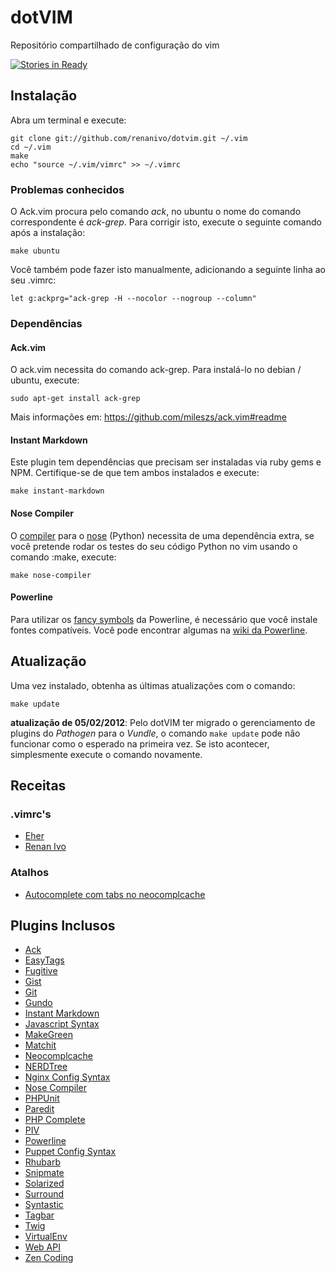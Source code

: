 dotVIM
======

Repositório compartilhado de configuração do vim

[![Stories in Ready](https://badge.waffle.io/renanivo/dotvim.png)](https://waffle.io/renanivo/dotvim)

Instalação
----------
Abra um terminal e execute:

    git clone git://github.com/renanivo/dotvim.git ~/.vim
    cd ~/.vim
    make
    echo "source ~/.vim/vimrc" >> ~/.vimrc


### Problemas conhecidos
O Ack.vim procura pelo comando *ack*, no ubuntu o nome do comando correspondente é *ack-grep*. Para corrigir isto, execute o seguinte comando após a instalação:

    make ubuntu

Você também pode fazer isto manualmente, adicionando a seguinte linha ao seu .vimrc:

    let g:ackprg="ack-grep -H --nocolor --nogroup --column"


### Dependências

#### Ack.vim

O ack.vim necessita do comando ack-grep. Para instalá-lo no debian / ubuntu, execute:

    sudo apt-get install ack-grep

Mais informações em: https://github.com/mileszs/ack.vim#readme


#### Instant Markdown

Este plugin tem dependências que precisam ser instaladas via ruby gems e NPM. Certifique-se de que tem ambos instalados e execute:

    make instant-markdown


#### Nose Compiler

O [compiler](http://vimdoc.sourceforge.net/htmldoc/quickfix.html#quickfix.txt) para o [nose](https://nose.readthedocs.org/en/latest/) (Python) necessita de uma dependência extra, se você pretende rodar os testes do seu código Python no vim usando o comando :make, execute:

    make nose-compiler


#### Powerline

Para utilizar os [fancy symbols](https://github.com/Lokaltog/vim-powerline#troubleshooting) da Powerline, é necessário que você instale fontes compatíveis. Você pode encontrar algumas na [wiki da Powerline](https://github.com/Lokaltog/vim-powerline/wiki/Patched-fonts).


Atualização
-----------

Uma vez instalado, obtenha as últimas atualizações com o comando:

    make update


**atualização de 05/02/2012**: Pelo dotVIM ter migrado o gerenciamento de plugins do *Pathogen* para o *Vundle*, o comando `make update` pode não funcionar como o esperado na primeira vez. Se isto acontecer, simplesmente execute o comando novamente.

Receitas
--------

### .vimrc's
* [Eher](https://gist.github.com/1698770)
* [Renan Ivo](https://gist.github.com/415001)

### Atalhos
* [Autocomplete com tabs no neocomplcache](https://gist.github.com/2406907)


Plugins Inclusos
----------------

* [Ack](https://github.com/mileszs/ack.vim)
* [EasyTags](https://github.com/xolox/vim-easytags)
* [Fugitive](https://github.com/tpope/vim-fugitive)
* [Gist](https://github.com/mattn/gist-vim)
* [Git](https://github.com/motemen/git-vim)
* [Gundo](https://github.com/sjl/gundo.vim)
* [Instant Markdown](https://github.com/suan/vim-instant-markdown)
* [Javascript Syntax](https://github.com/othree/javascript-syntax.vim)
* [MakeGreen](https://github.com/renanivo/vim-makegreen)
* [Matchit](https://github.com/tsaleh/vim-matchit)
* [Neocomplcache](https://github.com/Shougo/neocomplcache)
* [NERDTree](https://github.com/scrooloose/nerdtree)
* [Nginx Config Syntax](https://github.com/vim-scripts/nginx.vim)
* [Nose Compiler](https://github.com/lambdalisue/nose.vim)
* [PHPUnit](https://github.com/afternoon/vim-phpunit)
* [Paredit](https://github.com/vim-scripts/paredit.vim)
* [PHP Complete](https://github.com/shawncplus/phpcomplete.vim)
* [PIV](https://github.com/spf13/PIV)
* [Powerline](https://github.com/Lokaltog/vim-powerline)
* [Puppet Config Syntax](https://github.com/rodjek/vim-puppet/)
* [Rhubarb](https://github.com/tpope/vim-rhubarb)
* [Snipmate](https://github.com/msanders/snipmate.vim)
* [Solarized](https://github.com/altercation/vim-colors-solarized)
* [Surround](https://github.com/tpope/vim-surround)
* [Syntastic](https://github.com/scrooloose/syntastic)
* [Tagbar](https://github.com/majutsushi/tagbar)
* [Twig](https://github.com/beyondwords/vim-twig)
* [VirtualEnv](https://github.com/jmcantrell/vim-virtualenv)
* [Web API](https://github.com/mattn/webapi-vim)
* [Zen Coding](https://github.com/mattn/zencoding-vim)
